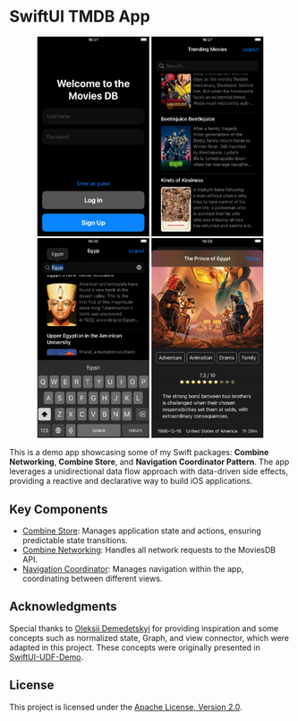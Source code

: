 # SwiftUI TMDB App

<p align="center">
  <img src="https://github.com/silkodenis/swiftui-moviesdb-redux-app/blob/readme_assets/screenshots/1.png?raw=true" alt="Screenshot 1" width="200"/>
  <img src="https://github.com/silkodenis/swiftui-moviesdb-redux-app/blob/readme_assets/screenshots/2.png?raw=true" alt="Screenshot 2" width="200"/>
  <img src="https://github.com/silkodenis/swiftui-moviesdb-redux-app/blob/readme_assets/screenshots/3.png?raw=true" alt="Screenshot 3" width="200"/>
  <img src="https://github.com/silkodenis/swiftui-moviesdb-redux-app/blob/readme_assets/screenshots/4.png?raw=true" alt="Screenshot 4" width="200"/>
</p>

This is a demo app showcasing some of my Swift packages: **Combine Networking**, **Combine Store**, and **Navigation Coordinator Pattern**. The app leverages a unidirectional data flow approach with data-driven side effects, providing a reactive and declarative way to build iOS applications.

## Key Components

- [Combine Store](https://github.com/silkodenis/swift-combine-store): Manages application state and actions, ensuring predictable state transitions.
- [Combine Networking](https://github.com/silkodenis/swift-combine-networking): Handles all network requests to the MoviesDB API.
- [Navigation Coordinator](https://github.com/silkodenis/swiftui-navigation-coordinator): Manages navigation within the app, coordinating between different views.

## Acknowledgments

Special thanks to [Oleksii Demedetskyi](https://github.com/oleksii-demedetskyi) for providing inspiration and some concepts such as normalized state, Graph, and view connector, which were adapted in this project. These concepts were originally presented in [SwiftUI-UDF-Demo](https://github.com/oleksii-demedetskyi/SwiftUI-UDF-Demo).

## License

This project is licensed under the [Apache License, Version 2.0](LICENSE).
